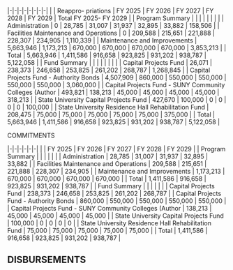 |-|-|-|-|-|-|-|-|
| | Reappro-  priations | FY 2025 | FY 2026 | FY 2027 | FY 2028 | FY 2029 | Total FY 2025- FY 2029 |
| Program Summary | | | | | | | |
| Administration | 0 | 28,785 | 31,007 | 31,937 | 32,895 | 33,882 | 158,506 |
| Facilities Maintenance and Operations | 0 | 209,588 | 215,651 | 221,888 | 228,307 | 234,905 | 1,110,339 |
| Maintenance and Improvements | 5,663,946 | 1,173,213 | 670,000 | 670,000 | 670,000 | 670,000 | 3,853,213 |
| Total | 5,663,946 | 1,411,586 | 916,658 | 923,825 | 931,202 | 938,787 | 5,122,058 |
| Fund Summary | | | | | | | |
| Capital Projects Fund | 26,071 | 238,373 | 246,658 | 253,825 | 261,202 | 268,787 | 1,268,845 |
| Capital Projects Fund - Authority Bonds | 4,507,909 | 860,000 | 550,000 | 550,000 | 550,000 | 550,000 | 3,060,000 |
| Capital Projects Fund - SUNY Community Colleges  (Author | 493,821 | 138,213 | 45,000 | 45,000 | 45,000 | 45,000 | 318,213 |
| State University Capital Projects Fund | 427,670 | 100,000 | 0 | 0 | 0 | 0 | 100,000 |
| State University Residence Hall Rehabilitation Fund | 208,475 | 75,000 | 75,000 | 75,000 | 75,000 | 75,000 | 375,000 |
| Total | 5,663,946 | 1,411,586 | 916,658 | 923,825 | 931,202 | 938,787 | 5,122,058 |

COMMITMENTS

|-|-|-|-|-|-|
| | FY 2025 | FY 2026 | FY 2027 | FY 2028 | FY 2029 |
| Program Summary | | | | | |
| Administration | 28,785 | 31,007 | 31,937 | 32,895 | 33,882 |
| Facilities Maintenance and Operations | 209,588 | 215,651 | 221,888 | 228,307 | 234,905 |
| Maintenance and Improvements | 1,173,213 | 670,000 | 670,000 | 670,000 | 670,000 |
| Total | 1,411,586 | 916,658 | 923,825 | 931,202 | 938,787 |
| Fund Summary | | | | | |
| Capital Projects Fund | 238,373 | 246,658 | 253,825 | 261,202 | 268,787 |
| Capital Projects Fund - Authority Bonds | 860,000 | 550,000 | 550,000 | 550,000 | 550,000 |
| Capital Projects Fund - SUNY Community Colleges  (Author | 138,213 | 45,000 | 45,000 | 45,000 | 45,000 |
| State University Capital Projects Fund | 100,000 | 0 | 0 | 0 | 0 |
| State University Residence Hall Rehabilitation Fund | 75,000 | 75,000 | 75,000 | 75,000 | 75,000 |
| Total | 1,411,586 | 916,658 | 923,825 | 931,202 | 938,787 |

## **DISBURSEMENTS**